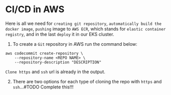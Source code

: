 # CI/CD in AWS

Here is all we need for `creating git repository`, `automatically build the 
docker image`, `pushing` image to `AWS ECR`, which stands for `elastic
container registry`, and in the last `deploy` it in our EKS cluster.

1. To create a `Git` repository in AWS run the command below:

```
aws codecommit create-repository \
    --repository-name <REPO NAME> \
    --repository-description "DESCRIPTION"
```

`Clone https` and `ssh` url is already in the output.

2. There are two options for each type of cloning the repo with `https` and 
`ssh`...#TODO Complete this!!!
